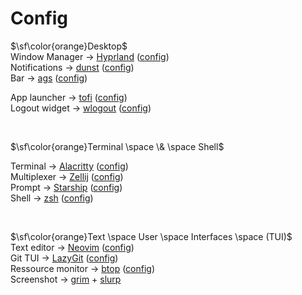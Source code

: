 # Config

$\sf\color{orange}Desktop$<br>
Window Manager -> [Hyprland](https://github.com/hyprwm/Hyprland) ([config](./hypr/))<br>
Notifications -> [dunst](https://github.com/dunst-project/dunst) ([config](./dunst/))<br>
Bar -> [ags](https://github.com/Aylur/ags) ([config](./ags/))<br>

App launcher -> [tofi](https://github.com/philj56/tofi) ([config](./tofi/))<br>
Logout widget -> [wlogout](https://github.com/ArtsyMacaw/wlogout) ([config](./wlogout/))<br>


<br>

$\sf\color{orange}Terminal \space \& \space Shell$<br>

Terminal -> [Alacritty](https://github.com/alacritty/alacritty) ([config](./alacritty/))<br>
Multiplexer -> [Zellij](https://github.com/zellij-org/zellij) ([config](./zellij/))<br>
Prompt -> [Starship](https://github.com/starship/starship) ([config](./starship.toml))<br>
Shell -> [zsh](https://github.com/zsh-users/zsh) ([config](./.zshrc))<br>


<br>

$\sf\color{orange}Text \space User \space Interfaces \space (TUI)$<br>
Text editor -> [Neovim](https://github.com/neovim/neovim) ([config](./nvim/))<br>
Git TUI -> [LazyGit](https://github.com/jesseduffield/lazygit) ([config](./lazygit/))<br>
Ressource monitor -> [btop](https://github.com/aristocratos/btop) ([config](./btop/))<br>
Screenshot -> [grim](https://sr.ht/~emersion/grim/) + [slurp](https://github.com/emersion/slurp)<br>
